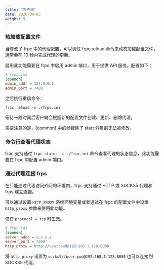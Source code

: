 ```yaml
---
title: "客户端"
date: 2020-04-05
weight: 9
---
```


### 热加载配置文件

当修改了 frpc 中的代理配置，可以通过 frpc reload 命令来动态加载配置文件，通常会在 10 秒内完成代理的更新。

启用此功能需要在 frpc 中启用 admin 端口，用于提供 API 服务。配置如下：

```ini
# frpc.ini
[common]
admin_addr = 127.0.0.1
admin_port = 7400
```

之后执行重启命令：

`frpc reload -c ./frpc.ini`

等待一段时间后客户端会根据新的配置文件创建、更新、删除代理。

需要注意的是，[common] 中的参数除了 start 外目前无法被修改。

### 命令行查看代理状态

frpc 支持通过 `frpc status -c ./frpc.ini` 命令查看代理的状态信息，此功能需要在 frpc 中配置 admin 端口。

### 通过代理连接 frps

在只能通过代理访问外网的环境内，frpc 支持通过 HTTP 或 SOCKS5 代理和 frps 建立连接。

可以通过设置 `HTTP_PROXY` 系统环境变量或者通过在 frpc 的配置文件中设置 `http_proxy` 参数来使用此功能。

仅在 `protocol = tcp` 时生效。

```ini
# frpc.ini
[common]
server_addr = x.x.x.x
server_port = 7000
http_proxy = http://user:pwd@192.168.1.128:8080
```

将 `http_proxy` 设置为 `socks5//user:pwd@192.168.1.128:8080` 也可以连接到 SOCKS5 代理。
